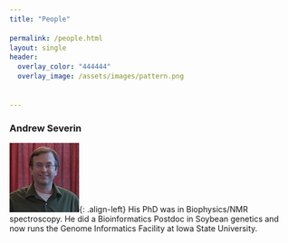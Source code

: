 ```yaml
---
title: "People"

permalink: /people.html
layout: single
header:
  overlay_color: "444444"
  overlay_image: /assets/images/pattern.png


---
```


### Andrew Severin

![Andrew](../assets/images/people/Andrew.png){: .align-left}
His PhD was in Biophysics/NMR spectroscopy. He did a Bioinformatics Postdoc in Soybean genetics and now runs the Genome Informatics Facility at Iowa State University.
